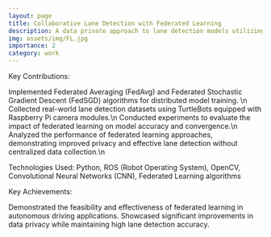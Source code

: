 ```yaml
---
layout: page
title: Collaborative Lane Detection with Federated Learning
description: A data private approach to lane detection models utilizing federated learning.
img: assets/img/FL.jpg
importance: 2
category: work
---
```



Key Contributions:

Implemented Federated Averaging (FedAvg) and Federated Stochastic Gradient Descent (FedSGD) algorithms for distributed model training. \n
Collected real-world lane detection datasets using TurtleBots equipped with Raspberry Pi camera modules.\n
Conducted experiments to evaluate the impact of federated learning on model accuracy and convergence.\n
Analyzed the performance of federated learning approaches, demonstrating improved privacy and effective lane detection without centralized data collection.\n

Technologies Used: Python, ROS (Robot Operating System), OpenCV, Convolutional Neural Networks (CNN), Federated Learning algorithms

Key Achievements:

Demonstrated the feasibility and effectiveness of federated learning in autonomous driving applications.
Showcased significant improvements in data privacy while maintaining high lane detection accuracy.
